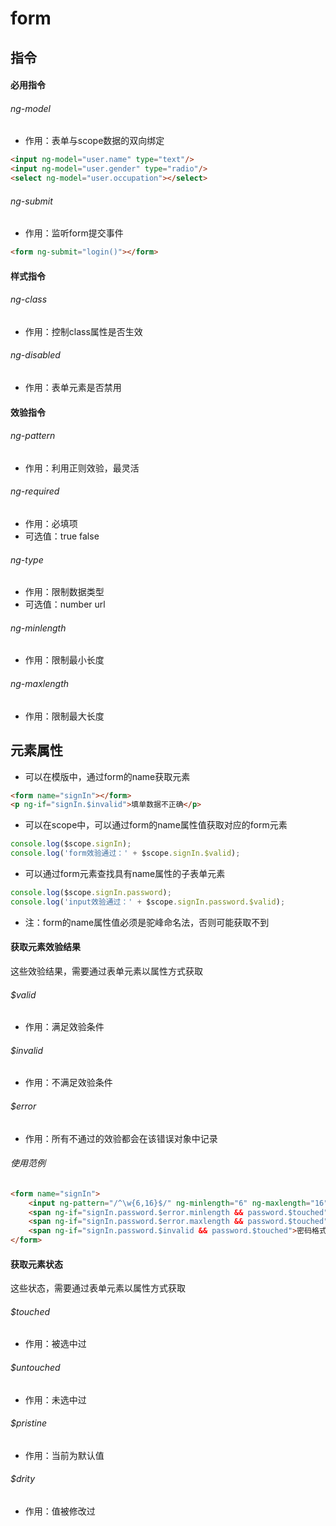# form

## 指令

#### 必用指令

###### ng-model
- 作用：表单与scope数据的双向绑定
```html
<input ng-model="user.name" type="text"/>
<input ng-model="user.gender" type="radio"/>
<select ng-model="user.occupation"></select>
```

###### ng-submit
- 作用：监听form提交事件
```html
<form ng-submit="login()"></form>
```

#### 样式指令

###### ng-class
- 作用：控制class属性是否生效

###### ng-disabled
- 作用：表单元素是否禁用

#### 效验指令

###### ng-pattern
- 作用：利用正则效验，最灵活

###### ng-required
- 作用：必填项
- 可选值：true false

###### ng-type
- 作用：限制数据类型
- 可选值：number url

###### ng-minlength
- 作用：限制最小长度

###### ng-maxlength
- 作用：限制最大长度

## 元素属性
- 可以在模版中，通过form的name获取元素
```html
<form name="signIn"></form>
<p ng-if="signIn.$invalid">填单数据不正确</p>
```
- 可以在scope中，可以通过form的name属性值获取对应的form元素
```javascript
console.log($scope.signIn);
console.log('form效验通过：' + $scope.signIn.$valid);
```
- 可以通过form元素查找具有name属性的子表单元素
```javascript
console.log($scope.signIn.password);
console.log('input效验通过：' + $scope.signIn.password.$valid);
```
- 注：form的name属性值必须是驼峰命名法，否则可能获取不到

#### 获取元素效验结果
这些效验结果，需要通过表单元素以属性方式获取

###### $valid
- 作用：满足效验条件

###### $invalid
- 作用：不满足效验条件

###### $error
- 作用：所有不通过的效验都会在该错误对象中记录

###### 使用范例
```html
<form name="signIn">
	<input ng-pattern="/^\w{6,16}$/" ng-minlength="6" ng-maxlength="16" name="password" />
	<span ng-if="signIn.password.$error.minlength && password.$touched">密码太短</span>
	<span ng-if="signIn.password.$error.maxlength && password.$touched">密码太长</span>
	<span ng-if="signIn.password.$invalid && password.$touched">密码格式不符合要求</span>
</form>
```

#### 获取元素状态
这些状态，需要通过表单元素以属性方式获取

###### $touched
- 作用：被选中过

###### $untouched
- 作用：未选中过

###### $pristine
- 作用：当前为默认值

###### $drity
- 作用：值被修改过
